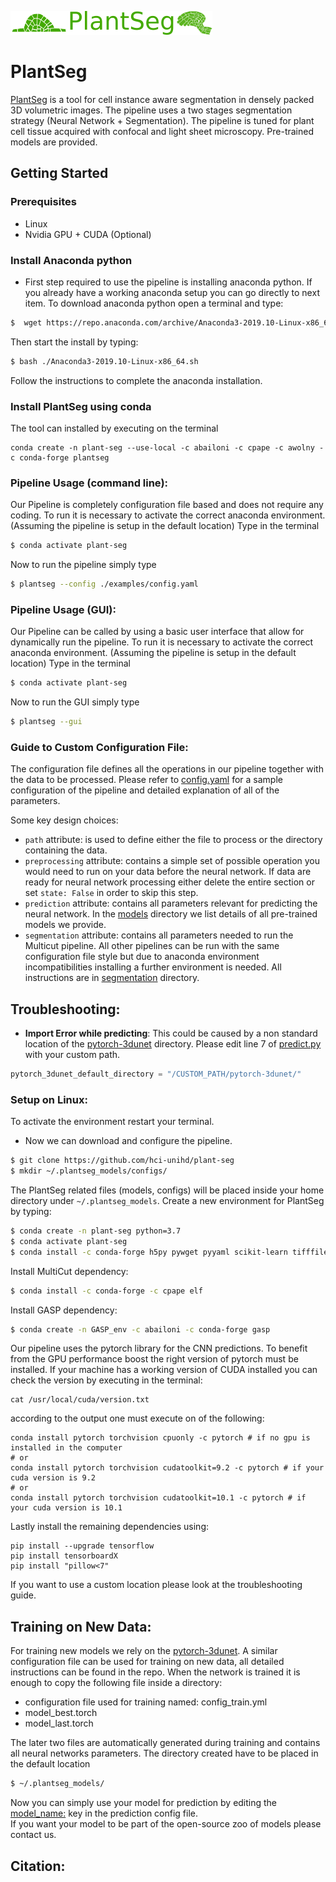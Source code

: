 ![alt text](./plantseg/gui/logo.png)
# PlantSeg
[PlantSeg](plantseg) is a tool for cell instance aware segmentation in densely packed 3D volumetric images.
The pipeline uses a two stages segmentation strategy (Neural Network + Segmentation).
The pipeline is tuned for plant cell tissue acquired with confocal and light sheet microscopy.
Pre-trained models are provided.  

## Getting Started
### Prerequisites
* Linux
* Nvidia GPU + CUDA (Optional)

### Install Anaconda python
- First step required to use the pipeline is installing anaconda python.
 If you already have a working anaconda setup you can go directly to next item. 
To download anaconda python open a terminal and type:
```Bash
$  wget https://repo.anaconda.com/archive/Anaconda3-2019.10-Linux-x86_64.sh
```
Then start the install by typing:
```bash
$ bash ./Anaconda3-2019.10-Linux-x86_64.sh
```
Follow the instructions to complete the anaconda installation.

### Install PlantSeg using conda
The tool can installed by executing on the terminal
```
conda create -n plant-seg --use-local -c abailoni -c cpape -c awolny -c conda-forge plantseg
```

### Pipeline Usage (command line):
Our Pipeline is completely configuration file based and does not require any coding.
To run it is necessary to activate the correct anaconda environment. (Assuming the pipeline is setup in 
the default location) Type in the terminal
```bash
$ conda activate plant-seg
```
Now to run the pipeline simply type
```bash
$ plantseg --config ./examples/config.yaml
```

### Pipeline Usage (GUI):
Our Pipeline can be called by using a basic user interface that allow for dynamically run the pipeline.
To run it is necessary to activate the correct anaconda environment. (Assuming the pipeline is setup in 
the default location) Type in the terminal
```bash
$ conda activate plant-seg
```
Now to run the GUI simply type
```bash
$ plantseg --gui
```

### Guide to Custom Configuration File:
The configuration file defines all the operations in our pipeline together with the data to be processed.
Please refer to [config.yaml](examples/config.yaml) for a sample configuration of the pipeline and detailed explanation
of all of the parameters.

Some key design choices:
* `path` attribute: is used to define either the file to process or the directory containing the data.
* `preprocessing` attribute: contains a simple set of possible operation you would need to run on your data before the neural network. 
If data are ready for neural network processing either delete the entire section or set `state: False` in order to skip this step.
* `prediction` attribute: contains all parameters relevant for predicting the neural network. 
In the [models](plantseg/models/README.md) directory we list details of all pre-trained models we provide.
* `segmentation` attribute: contains all parameters needed to run the Multicut pipeline. 
All other pipelines can be run with the same configuration file style but due to anaconda environment incompatibilities 
installing a further environment is needed.
All instructions are in [segmentation](plantseg/segmentation/README.md) directory.

## Troubleshooting:
* **Import Error while predicting**: This could be caused by a non standard location of the 
[pytorch-3dunet](https://github.com/hci-unihd/pytorch-3dunet) directory.
Please edit line 7 of [predict.py](plantseg/predictions/predict.py) with your custom path.
```python
pytorch_3dunet_default_directory = "/CUSTOM_PATH/pytorch-3dunet/"
```

### Setup on Linux:
 To activate the environment restart your terminal.

- Now we can download and configure the pipeline. 
```bash
$ git clone https://github.com/hci-unihd/plant-seg
$ mkdir ~/.plantseg_models/configs/
```
The PlantSeg related files (models, configs) will be placed inside your home directory under `~/.plantseg_models`. 
Create a new environment for PlantSeg by typing:
```bash
$ conda create -n plant-seg python=3.7
$ conda activate plant-seg
$ conda install -c conda-forge h5py pywget pyyaml scikit-learn tifffile scikit-image scipy=1.2
```
Install MultiCut dependency:
```bash
$ conda install -c conda-forge -c cpape elf
```
Install GASP dependency:
```bash
$ conda create -n GASP_env -c abailoni -c conda-forge gasp
```
Our pipeline uses the pytorch library for the CNN predictions. To benefit from the GPU performance boost the right
 version of pytorch must be installed. 
 If your machine has a working version of CUDA installed you can check the version 
 by executing in the terminal:
```` 
cat /usr/local/cuda/version.txt
````
according to the output one must execute on of the following:
```
conda install pytorch torchvision cpuonly -c pytorch # if no gpu is installed in the computer
# or
conda install pytorch torchvision cudatoolkit=9.2 -c pytorch # if your cuda version is 9.2
# or
conda install pytorch torchvision cudatoolkit=10.1 -c pytorch # if your cuda version is 10.1
```
Lastly install the remaining dependencies using:
```
pip install --upgrade tensorflow
pip install tensorboardX
pip install "pillow<7"
```
If you want to use a custom location please look at the troubleshooting guide.

## Training on New Data:
For training new models we rely on the [pytorch-3dunet](https://github.com/hci-unihd/pytorch-3dunet). 
A similar configuration file can be used for training on new data, all detailed instructions can be found  in the repo.
When the network is trained it is enough to copy the following file inside a directory:
* configuration file used for training named: config_train.yml
* model_best.torch
* model_last.torch

The later two files are automatically generated during training and contains all neural networks parameters.
The directory created have to be placed in the default location
```bash
$ ~/.plantseg_models/
```
Now you can simply use your model for prediction by editing the [model_name:](examples/config.yaml)
 key in the prediction config file.\
If you want your model to be part of the open-source zoo of models please contact us.

## Citation:
